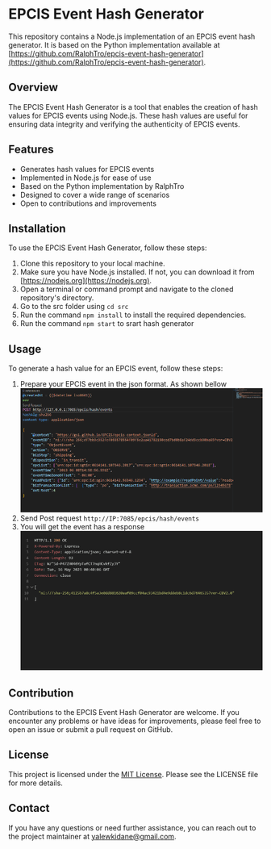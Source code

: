 

# EPCIS Event Hash Generator

This repository contains a Node.js implementation of an EPCIS event hash generator. It is based on the Python implementation available at [https://github.com/RalphTro/epcis-event-hash-generator](https://github.com/RalphTro/epcis-event-hash-generator).

## Overview
The EPCIS Event Hash Generator is a tool that enables the creation of hash values for EPCIS events using Node.js. These hash values are useful for ensuring data integrity and verifying the authenticity of EPCIS events.

## Features
- Generates hash values for EPCIS events
- Implemented in Node.js for ease of use
- Based on the Python implementation by RalphTro
- Designed to cover a wide range of scenarios
- Open to contributions and improvements

## Installation
To use the EPCIS Event Hash Generator, follow these steps:
1. Clone this repository to your local machine.
2. Make sure you have Node.js installed. If not, you can download it from [https://nodejs.org](https://nodejs.org).
3. Open a terminal or command prompt and navigate to the cloned repository's directory.
4. Go to the src folder using `cd src` 
5. Run the command `npm install` to install the required dependencies.
6. Run the command `npm start` to srart hash generator

## Usage
To generate a hash value for an EPCIS event, follow these steps:
1. Prepare your EPCIS event in the json format. As shown bellow
![Alt text](doc/Images/request.PNG?raw=true "Title")
2. Send Post request `http://IP:7085/epcis/hash/events`
3. You will get the event has a response
![Alt text](doc/Images/response.PNG?raw=true "Title")

## Contribution
Contributions to the EPCIS Event Hash Generator are welcome. If you encounter any problems or have ideas for improvements, please feel free to open an issue or submit a pull request on GitHub.

## License
This project is licensed under the [MIT License](LICENSE). Please see the LICENSE file for more details.

## Contact
If you have any questions or need further assistance, you can reach out to the project maintainer at [yalewkidane@gmail.com](mailto:yalewkidane@gmail.com).